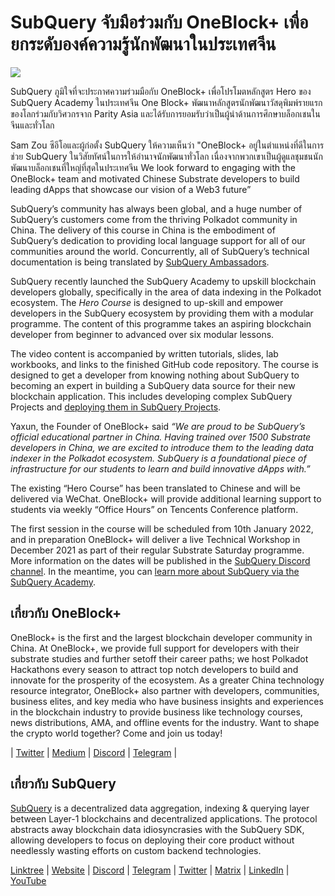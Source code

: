 # SubQuery จับมือร่วมกับ OneBlock+ เพื่อยกระดับองค์ความรู้นักพัฒนาในประเทศจีน

![](https://miro.medium.com/max/700/1*c1X5h-MEHHwjeqczDKvvCQ.png)

SubQuery ภูมิใจที่จะประกาศความร่วมมือกับ OneBlock+ เพื่อโปรโมตหลักสูตร Hero ของ SubQuery Academy ในประเทศจีน One Block+ พัฒนาหลักสูตรนักพัฒนาวัสดุพิมพ์รายแรกของโลกร่วมกับวิศวกรจาก Parity Asia และได้รับการยอมรับว่าเป็นผู้นำด้านการศึกษาบล็อกเชนในจีนและทั่วโลก

Sam Zou ซีอีโอและผู้ก่อตั้ง SubQuery ให้ความเห็นว่า "OneBlock+ อยู่ในตำแหน่งที่ดีในการช่วย SubQuery ในวิสัยทัศน์ในการให้อำนาจนักพัฒนาทั่วโลก เนื่องจากพวกเขาเป็นผู้ดูแลชุมชนนักพัฒนาบล็อกเชนที่ใหญ่ที่สุดในประเทศจีน We look forward to engaging with the OneBlock+ team and motivated Chinese Substrate developers to build leading dApps that showcase our vision of a Web3 future”</em>

SubQuery’s community has always been global, and a huge number of SubQuery’s customers come from the thriving Polkadot community in China. The delivery of this course in China is the embodiment of SubQuery’s dedication to providing local language support for all of our communities around the world. Concurrently, all of SubQuery’s technical documentation is being translated by [SubQuery Ambassadors](./20210713-Introducing-the-SubQuery-Ambassador-Program.md).

SubQuery recently launched the SubQuery Academy to upskill blockchain developers globally, specifically in the area of data indexing in the Polkadot ecosystem. The _Hero Course_ is designed to up-skill and empower developers in the SubQuery ecosystem by providing them with a modular programme. The content of this programme takes an aspiring blockchain developer from beginner to advanced over six modular lessons.

The video content is accompanied by written tutorials, slides, lab workbooks, and links to the finished GitHub code repository. The course is designed to get a developer from knowing nothing about SubQuery to becoming an expert in building a SubQuery data source for their new blockchain application. This includes developing complex SubQuery Projects and [deploying them in SubQuery Projects](https://project.subquery.network/).

Yaxun, the Founder of OneBlock+ said _“We are proud to be SubQuery’s official educational partner in China. Having trained over 1500 Substrate developers in China, we are excited to introduce them to the leading data indexer in the Polkadot ecosystem. SubQuery is a foundational piece of infrastructure for our students to learn and build innovative dApps with.”_

The existing “Hero Course” has been translated to Chinese and will be delivered via WeChat. OneBlock+ will provide additional learning support to students via weekly “Office Hours” on Tencents Conference platform.

The first session in the course will be scheduled from 10th January 2022, and in preparation OneBlock+ will deliver a live Technical Workshop in December 2021 as part of their regular Substrate Saturday programme. More information on the dates will be published in the [SubQuery Discord channel](https://discord.com/invite/78zg8aBSMG). In the meantime, you can [learn more about SubQuery via the SubQuery Academy](https://subquery.coassemble.com/unlock/dOKZW6O#/).

## เกี่ยวกับ OneBlock+

OneBlock+ is the first and the largest blockchain developer community in China. At OneBlock+, we provide full support for developers with their substrate studies and further setoff their career paths; we host Polkadot Hackathons every season to attract top notch developers to build and innovate for the prosperity of the ecosystem. As a greater China technology resource integrator, OneBlock+ also partner with developers, communities, business elites, and key media who have business insights and experiences in the blockchain industry to provide business like technology courses, news distributions, AMA, and offline events for the industry. Want to shape the crypto world together? Come and join us today!

| [Twitter](https://mobile.twitter.com/oneblock_) | [Medium](https://medium.com/@OneBlockplus?p=5a6193755f9b) | [Discord](https://discord.gg/5aWx6Rch) | [Telegram](https://t.me/oneblock_dev) |

## เกี่ยวกับ SubQuery

[SubQuery](https://subquery.network/) is a decentralized data aggregation, indexing & querying layer between Layer-1 blockchains and decentralized applications. The protocol abstracts away blockchain data idiosyncrasies with the SubQuery SDK, allowing developers to focus on deploying their core product without needlessly wasting efforts on custom backend technologies.

​​[Linktree](https://linktr.ee/subquerynetwork) | [Website](https://subquery.network/) | [Discord](https://discord.com/invite/78zg8aBSMG) | [Telegram](https://t.me/subquerynetwork) | [Twitter](https://twitter.com/subquerynetwork) | [Matrix](https://matrix.to/#/#subquery:matrix.org) | [LinkedIn](https://www.linkedin.com/company/subquery) | [YouTube](https://www.youtube.com/channel/UCi1a6NUUjegcLHDFLr7CqLw)
